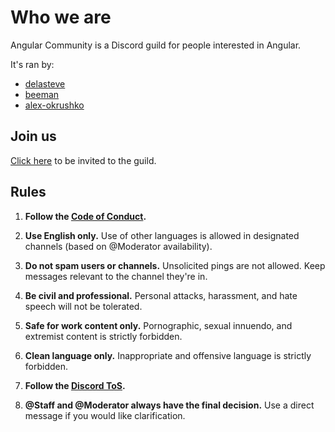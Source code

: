 # Who we are

Angular Community is a Discord guild for people interested in Angular.

It's ran by:

- [delasteve](https://github.com/delasteve)
- [beeman](https://github.com/beeman)
- [alex-okrushko](https://github.com/alex-okrushko)

## Join us

[Click here](https://discord.gg/tXP8KzG) to be invited to the guild.

## Rules

1. **Follow the [Code of Conduct](./CODE_OF_CONDUCT.md).**

1. **Use English only.** Use of other languages is allowed in designated channels (based on @Moderator availability).

1. **Do not spam users or channels.** Unsolicited pings are not allowed. Keep messages relevant to the channel they're in.

1. **Be civil and professional.** Personal attacks, harassment, and hate speech will not be tolerated.

1. **Safe for work content only.** Pornographic, sexual innuendo, and extremist content is strictly forbidden.

1. **Clean language only.** Inappropriate and offensive language is strictly forbidden.

1. **Follow the [Discord ToS](https://discord.com/terms).**

1. **@Staff and @Moderator always have the final decision.** Use a direct message if you would like clarification.
